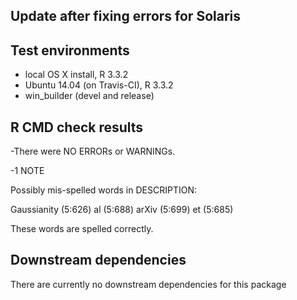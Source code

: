 Update after fixing errors for Solaris
--------------------------------------

Test environments
-----------------

-   local OS X install, R 3.3.2
-   Ubuntu 14.04 (on Travis-CI), R 3.3.2
-   win\_builder (devel and release)

R CMD check results
-------------------

-There were NO ERRORs or WARNINGs.

-1 NOTE

Possibly mis-spelled words in DESCRIPTION:

Gaussianity (5:626) al (5:688) arXiv (5:699) et (5:685)

These words are spelled correctly.

Downstream dependencies
-----------------------

There are currently no downstream dependencies for this package
